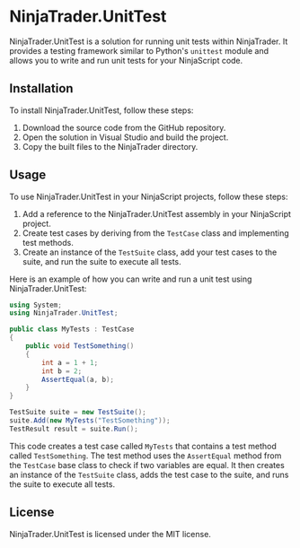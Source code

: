 # NinjaTrader.UnitTest

NinjaTrader.UnitTest is a solution for running unit tests within NinjaTrader. It provides a testing framework similar to Python's `unittest` module and allows you to write and run unit tests for your NinjaScript code.

## Installation

To install NinjaTrader.UnitTest, follow these steps:

1. Download the source code from the GitHub repository.
2. Open the solution in Visual Studio and build the project.
3. Copy the built files to the NinjaTrader directory.

## Usage

To use NinjaTrader.UnitTest in your NinjaScript projects, follow these steps:

1. Add a reference to the NinjaTrader.UnitTest assembly in your NinjaScript project.
2. Create test cases by deriving from the `TestCase` class and implementing test methods.
3. Create an instance of the `TestSuite` class, add your test cases to the suite, and run the suite to execute all tests.

Here is an example of how you can write and run a unit test using NinjaTrader.UnitTest:

```csharp
using System;
using NinjaTrader.UnitTest;

public class MyTests : TestCase
{
    public void TestSomething()
    {
        int a = 1 + 1;
        int b = 2;
        AssertEqual(a, b);
    }
}

TestSuite suite = new TestSuite();
suite.Add(new MyTests("TestSomething"));
TestResult result = suite.Run();
```

This code creates a test case called `MyTests` that contains a test method called `TestSomething`. The test method uses the `AssertEqual` method from the `TestCase` base class to check if two variables are equal. It then creates an instance of the `TestSuite` class, adds the test case to the suite, and runs the suite to execute all tests.

## License

NinjaTrader.UnitTest is licensed under the MIT license.
